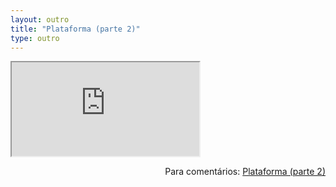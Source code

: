 ```yaml
---
layout: outro
title: "Plataforma (parte 2)"
type: outro
---
```


<iframe src="https://docs.google.com/document/d/e/2PACX-1vQFuaKDz2k1wsDy6tUtgYbeMMSr91nXoRg1nCBwAwN1zNuqFxwaBfCi5B6R9pEw7OZfc4HN-EBAIBwD/pub?embedded=true"></iframe>

<span style="float:right">Para comentários: [Plataforma (parte 2)](https://docs.google.com/document/d/14RRIFphgoRTEQAq-J3K3JtlJ9W8XUCSA4ZHv_-yDB5w/edit?usp=sharing)</span>
